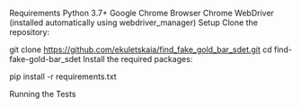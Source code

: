 Requirements
Python 3.7+
Google Chrome Browser
Chrome WebDriver (installed automatically using webdriver_manager)
Setup
Clone the repository:

git clone https://github.com/ekuletskaia/find_fake_gold_bar_sdet.git
cd find-fake-gold-bar_sdet
Install the required packages:

pip install -r requirements.txt

Running the Tests
